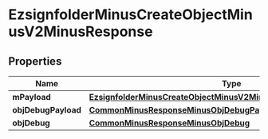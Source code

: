 
# EzsignfolderMinusCreateObjectMinusV2MinusResponse

## Properties
Name | Type | Description | Notes
------------ | ------------- | ------------- | -------------
**mPayload** | [**EzsignfolderMinusCreateObjectMinusV2MinusResponseMinusMPayload**](EzsignfolderMinusCreateObjectMinusV2MinusResponseMinusMPayload.md) |  | 
**objDebugPayload** | [**CommonMinusResponseMinusObjDebugPayload**](CommonMinusResponseMinusObjDebugPayload.md) |  |  [optional]
**objDebug** | [**CommonMinusResponseMinusObjDebug**](CommonMinusResponseMinusObjDebug.md) |  |  [optional]




